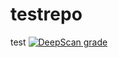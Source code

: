 # testrepo
test
[![DeepScan grade](http://49d29a0b.ap.ngrok.io/api/teams/172/projects/200/branches/184/badge/grade.svg)](http://49d29a0b.ap.ngrok.io/dashboard#view=project&tid=172&pid=200&bid=184)
